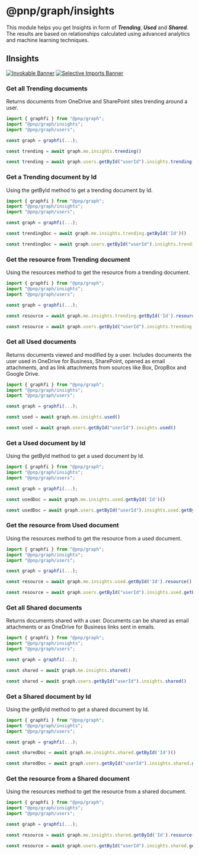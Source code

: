# @pnp/graph/insights

This module helps you get Insights in form of ***Trending***, ***Used*** and ***Shared***. The results are based on relationships calculated using advanced analytics and machine learning techniques.

## IInsights

[![Invokable Banner](https://img.shields.io/badge/Invokable-informational.svg)](../concepts/invokable.md) [![Selective Imports Banner](https://img.shields.io/badge/Selective%20Imports-informational.svg)](../concepts/selective-imports.md)  

### Get all Trending documents

Returns documents from OneDrive and SharePoint sites trending around a user.

```TypeScript
import { graphfi } from "@pnp/graph";
import "@pnp/graph/insights";
import "@pnp/graph/users";

const graph = graphfi(...);

const trending = await graph.me.insights.trending()

const trending = await graph.users.getById("userId").insights.trending()
```

### Get a Trending document by Id

Using the getById method to get a trending document by Id.

```TypeScript
import { graphfi } from "@pnp/graph";
import "@pnp/graph/insights";
import "@pnp/graph/users";

const graph = graphfi(...);

const trendingDoc = await graph.me.insights.trending.getById('Id')()

const trendingDoc = await graph.users.getById("userId").insights.trending.getById('Id')()
```

### Get the resource from Trending document

Using the resources method to get the resource from a trending document.

```TypeScript
import { graphfi } from "@pnp/graph";
import "@pnp/graph/insights";
import "@pnp/graph/users";

const graph = graphfi(...);

const resource = await graph.me.insights.trending.getById('Id').resource()

const resource = await graph.users.getById("userId").insights.trending.getById('Id').resource()
```

### Get all Used documents

Returns documents viewed and modified by a user. Includes documents the user used in OneDrive for Business, SharePoint, opened as email attachments, and as link attachments from sources like Box, DropBox and Google Drive.

```TypeScript
import { graphfi } from "@pnp/graph";
import "@pnp/graph/insights";
import "@pnp/graph/users";

const graph = graphfi(...);

const used = await graph.me.insights.used()

const used = await graph.users.getById("userId").insights.used()
```

### Get a Used document by Id

Using the getById method to get a used document by Id.

```TypeScript
import { graphfi } from "@pnp/graph";
import "@pnp/graph/insights";
import "@pnp/graph/users";

const graph = graphfi(...);

const usedDoc = await graph.me.insights.used.getById('Id')()

const usedDoc = await graph.users.getById("userId").insights.used.getById('Id')()
```

### Get the resource from Used document

Using the resources method to get the resource from a used document.

```TypeScript
import { graphfi } from "@pnp/graph";
import "@pnp/graph/insights";
import "@pnp/graph/users";

const graph = graphfi(...);

const resource = await graph.me.insights.used.getById('Id').resource()

const resource = await graph.users.getById("userId").insights.used.getById('Id').resource()
```

### Get all Shared documents

Returns documents shared with a user. Documents can be shared as email attachments or as OneDrive for Business links sent in emails.

```TypeScript
import { graphfi } from "@pnp/graph";
import "@pnp/graph/insights";
import "@pnp/graph/users";

const graph = graphfi(...);

const shared = await graph.me.insights.shared()

const shared = await graph.users.getById("userId").insights.shared()
```

### Get a Shared document by Id

Using the getById method to get a shared document by Id.

```TypeScript
import { graphfi } from "@pnp/graph";
import "@pnp/graph/insights";
import "@pnp/graph/users";

const graph = graphfi(...);

const sharedDoc = await graph.me.insights.shared.getById('Id')()

const sharedDoc = await graph.users.getById("userId").insights.shared.getById('Id')()
```

### Get the resource from a Shared document

Using the resources method to get the resource from a shared document.

```TypeScript
import { graphfi } from "@pnp/graph";
import "@pnp/graph/insights";
import "@pnp/graph/users";

const graph = graphfi(...);

const resource = await graph.me.insights.shared.getById('Id').resource()

const resource = await graph.users.getById("userId").insights.shared.getById('Id').resource()
```
